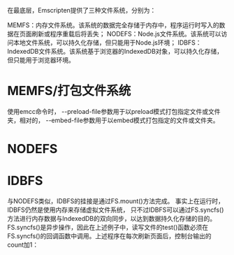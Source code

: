 在最底层，Emscripten提供了三种文件系统，分别为：

MEMFS：内存文件系统。该系统的数据完全存储于内存中，程序运行时写入的数据在页面刷新或程序重载后将丢失；
NODEFS：Node.js文件系统。该系统可以访问本地文件系统，可以持久化存储，但只能用于Node.js环境；
IDBFS：IndexedDB文件系统。该系统基于浏览器的IndexedDB对象，可以持久化存储，但只能用于浏览器环境。

# MEMFS/打包文件系统
使用emcc命令时，
--preload-file参数用于以preload模式打包指定文件或文件夹，相对的，
--embed-file参数用于以embed模式打包指定的文件或文件夹。

# NODEFS

# IDBFS

与NODEFS类似，IDBFS的挂接是通过FS.mount()方法完成。
事实上在运行时，IDBFS仍然是使用内存来存储虚拟文件系统，
只不过IDBFS可以通过FS.syncfs()方法进行内存数据与IndexedDB的双向同步，以达到数据持久化存储的目的。
FS.syncfs()是异步操作，因此在上述例子中，读写文件的test()函数必须在FS.syncfs()的回调函数中调用。上述程序在每次刷新页面后，控制台输出的count加1：